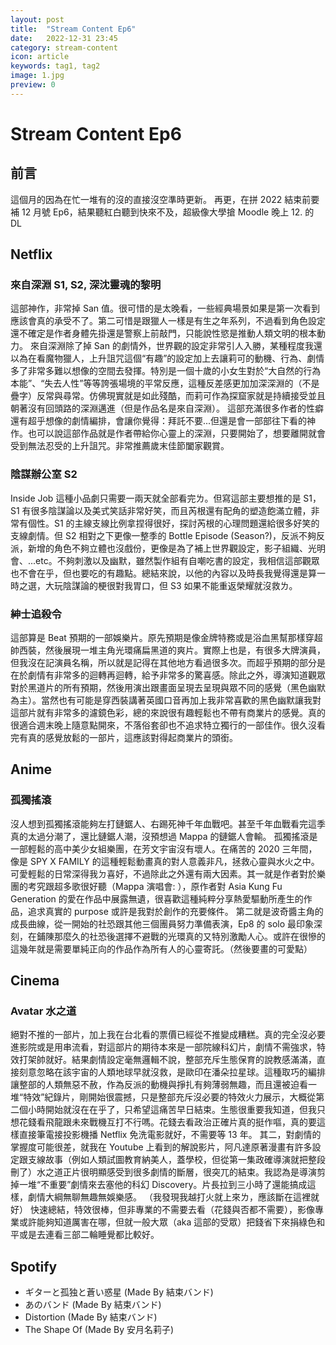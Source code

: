 ```yaml
---
layout: post
title:  "Stream Content Ep6"
date:   2022-12-31 23:45
category: stream-content
icon: article
keywords: tag1, tag2
image: 1.jpg
preview: 0
---
```

# Stream Content Ep6
## 前言
這個月的因為在忙一堆有的沒的直接沒空準時更新。
再更，在拼 2022 結束前要補 12 月號 Ep6，結果聽紅白聽到快來不及，超級像大學搶 Moodle 晚上 12. 的 DL  

## Netflix

### 來自深淵 S1, S2, 深沈靈魂的黎明
這部神作，非常掉 San 值。很可惜的是太晚看，一些經典場景如果是第一次看到應該會真的承受不了。第二可惜是跟獵人一樣是有生之年系列，不過看到角色設定還不確定是作者身體先掛還是警察上前敲門，只能說性慾是推動人類文明的根本動力。
來自深淵除了掉 San 的劇情外，世界觀的設定非常引人入勝，某種程度我還以為在看魔物獵人，上升詛咒這個“有趣”的設定加上去讓莉可的動機、行為、劇情多了非常多難以想像的空間去發揮。特別是一個十歲的小女生對於“大自然的行為本能”、“失去人性”等等誇張場境的平常反應，這種反差感更加加深深淵的（不是疊字）反常與尋常。仿佛現實就是如此殘酷，而莉可作為探窟家就是持續接受並且朝著沒有回頭路的深淵邁進（但是作品名是來自深淵）。
這部充滿很多作者的性癖還有超乎想像的劇情編排，會讓你覺得：拜託不要...但還是會一部部往下看的神作。也可以說這部作品就是作者帶給你心靈上的深淵，只要開始了，想要離開就會受到無法忍受的上升詛咒。非常推薦歲末佳節闔家觀賞。

### 陰謀辦公室 S2
Inside Job 這種小品劇只需要一兩天就全部看完ㄌ。但寫這部主要想推的是 S1，S1 有很多陰謀論以及美式笑話非常好笑，而且芮根還有配角的塑造飽滿立體，非常有個性。S1 的主線支線比例拿捏得很好，探討芮根的心理問題還給很多好笑的支線劇情。但 S2 相對之下更像一整季的 Bottle Episode (Season?)，反派不夠反派，新增的角色不夠立體也沒戲份，更像是為了補上世界觀設定，影子組織、光明會、...etc。不夠刺激以及幽默，雖然製作組有自嘲吃書的設定，我相信這部觀眾也不會在乎，但也要吃的有趣點。總結來說，以他的內容以及時長我覺得還是算一時之選，大玩陰謀論的梗很對我胃口，但 S3 如果不能重返榮耀就沒救ㄌ。

### 紳士追殺令
這部算是 Beat 預期的一部娛樂片。原先預期是像金牌特務或是浴血黑幫那樣穿超帥西裝，然後展現一堆主角光環痛扁黑道的爽片。實際上也是，有很多大牌演員，但我沒在記演員名稱，所以就是記得在其他地方看過很多次。而超乎預期的部分是在於劇情有非常多的迴轉再迴轉，給予非常多的驚喜感。除此之外，導演知道觀眾對於黑道片的所有預期，然後用演出跟畫面呈現去呈現與眾不同的感覺（黑色幽默為主）。當然也有可能是穿西裝講著英國口音再加上我非常喜歡的黑色幽默讓我對這部片就有非常多的濾鏡色彩，總的來說很有趣輕鬆也不帶有商業片的感覺。真的很適合週末晚上隨意點開來，不落俗套卻也不追求特立獨行的一部佳作。很久沒看完有真的感覺放鬆的一部片，這應該對得起商業片的頭銜。

## Anime

### 孤獨搖滾
沒人想到孤獨搖滾能夠左打鏈鋸人、右踢死神千年血戰吧。甚至千年血戰看完這季真的太過分潮了，還比鏈鋸人潮，沒預想過 Mappa 的鏈鋸人會輸。
孤獨搖滾是一部輕鬆的高中美少女組樂團，在芳文宇宙沒有壞人。在痛苦的 2020 三年間，像是 SPY X FAMILY 的這種輕鬆動畫真的對人意義非凡，拯救心靈與水火之中。可愛輕鬆的日常深得我ㄉ喜好，不過除此之外還有兩大因素。其一就是作者對於樂團的考究跟超多歌很好聽（Mappa 演唱會: ），原作者對 Asia Kung Fu Generation 的愛在作品中展露無遺，很喜歡這種純粹分享熱愛驅動所產生的作品，追求真實的 purpose 或許是我對於創作的充要條件。
第二就是波奇醬主角的成長曲線，從一開始的社恐跟其他三個團員努力準備表演，Ep8 的 solo 最印象深刻，在鋪陳那麼久的社恐後選擇不避戰的光環真的又特別激勵人心。或許在很慘的這幾年就是需要單純正向的作品作為所有人的心靈寄託。（然後要畫的可愛點）

## Cinema

### Avatar 水之道
絕對不推的一部片，加上我在台北看的票價已經從不推變成糟糕。真的完全沒必要進影院或是用串流看，對這部片的期待本來是一部院線科幻片，劇情不需強求，特效打架帥就好。結果劇情設定毫無邏輯不說，整部充斥生態保育的說教感滿滿，直接刻意忽略在該宇宙的人類地球早就沒救，是歐印在潘朵拉星球。這種取巧的編排讓整部的人類無惡不赦，作為反派的動機與掙扎有夠薄弱無趣，而且還被迫看一堆“特效”紀錄片，剛開始很震撼，只是整部充斥沒必要的特效火力展示，大概從第二個小時開始就沒在在乎了，只希望這痛苦早日結束。生態很重要我知道，但我只想花錢看飛龍跟未來戰機互打不行嗎。花錢去看政治正確片真的挺作嘔，真的要這樣直接筆電接投影機播 Netflix 免洗電影就好，不需要等 13 年。
其二，對劇情的掌握度可能很差，就我在 Youtube 上看到的解說影片，阿凡達原著漫畫有許多設定跟支線故事（例如人類試圖教育納美人，蓋學校，但從第一集政確導演就把整段刪了）水之道正片很明顯感受到很多劇情的斷層，很突兀的結束。我認為是導演剪掉一堆“不重要”劇情來去塞他的科幻 Discovery。片長拉到三小時了還能搞成這樣，劇情大綱無聊無趣無娛樂感。
（我發現我越打火就上來ㄌ，應該斷在這裡就好）
快速總結，特效很棒，但非專業的不需要去看（花錢與否都不需要），影像專業或許能夠知道厲害在哪，但就一般大眾（aka 這部的受眾）把錢省下來捐綠色和平或是去連看三部二輪睡覺都比較好。

## Spotify
* ギターと孤独と蒼い惑星 (Made By 結束バンド)
* あのバンド (Made By 結束バンド)
* Distortion (Made By 結束バンド)
* The Shape Of (Made By 安月名莉子)